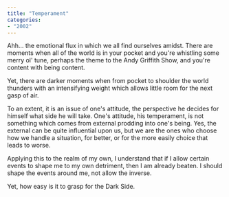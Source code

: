 ```yaml
---
title: "Temperament"
categories:
- "2002"
---
```


Ahh... the emotional flux in which we all find ourselves amidst. There are moments when all of the world is in your pocket and you're whistling some merry ol' tune, perhaps the theme to the Andy Griffith Show, and you're content with being content.

Yet, there are darker moments when from pocket to shoulder the world thunders with an intensifying weight which allows little room for the next gasp of air.

To an extent, it is an issue of one's attitude, the perspective he decides for himself what side he will take. One's attitude, his temperament, is not something which comes from external prodding into one's being. Yes, the external can be quite influential upon us, but we are the ones who choose how we handle a situation, for better, or for the more easily choice that leads to worse.

Applying this to the realm of my own, I understand that if I allow certain events to shape me to my own detriment, then I am already beaten. I should shape the events around me, not allow the inverse.

Yet, how easy is it to grasp for the Dark Side.